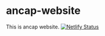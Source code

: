 # ancap-website
This is ancap website.
[![Netlify Status](https://api.netlify.com/api/v1/badges/7b606cf2-1684-442d-95de-76061416217e/deploy-status)](https://app.netlify.com/sites/ancap/deploys)
